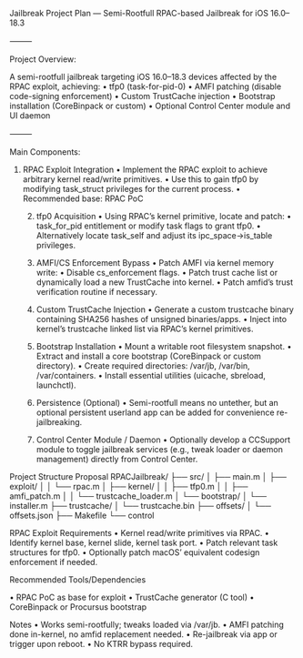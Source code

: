  Jailbreak Project Plan — Semi-Rootfull RPAC-based Jailbreak for iOS 16.0–18.3

⸻

Project Overview:

A semi-rootfull jailbreak targeting iOS 16.0–18.3 devices affected by the RPAC exploit, achieving:
	•	tfp0 (task-for-pid-0)
	•	AMFI patching (disable code-signing enforcement)
	•	Custom TrustCache injection
	•	Bootstrap installation (CoreBinpack or custom)
	•	Optional Control Center module and UI daemon

⸻

Main Components:
	
 
 1.	RPAC Exploit Integration
	•	Implement the RPAC exploit to achieve arbitrary kernel read/write primitives.
	•	Use this to gain tfp0 by modifying task_struct privileges for the current process.
	•	Recommended base: RPAC PoC

 
	2.	tfp0 Acquisition
	•	Using RPAC’s kernel primitive, locate and patch:
	•	task_for_pid entitlement or modify task flags to grant tfp0.
	•	Alternatively locate task_self and adjust its ipc_space->is_table privileges.

 
	3.	AMFI/CS Enforcement Bypass
	•	Patch AMFI via kernel memory write:
	•	Disable cs_enforcement flags.
	•	Patch trust cache list or dynamically load a new TrustCache into kernel.
	•	Patch amfid’s trust verification routine if necessary.

 
	4.	Custom TrustCache Injection
	•	Generate a custom trustcache binary containing SHA256 hashes of unsigned binaries/apps.
	•	Inject into kernel’s trustcache linked list via RPAC’s kernel primitives.

 
	5.	Bootstrap Installation
	•	Mount a writable root filesystem snapshot.
	•	Extract and install a core bootstrap (CoreBinpack or custom directory).
	•	Create required directories: /var/jb, /var/bin, /var/containers.
	•	Install essential utilities (uicache, sbreload, launchctl).

 
	6.	Persistence (Optional)
	•	Semi-rootfull means no untether, but an optional persistent userland app can be added for convenience re-jailbreaking.

 
	7.	Control Center Module / Daemon
	•	Optionally develop a CCSupport module to toggle jailbreak services (e.g., tweak loader or daemon management) directly from Control Center.

Project Structure Proposal
RPACJailbreak/
├── src/
│   ├── main.m
│   ├── exploit/
│   │   └── rpac.m
│   ├── kernel/
│   │   ├── tfp0.m
│   │   ├── amfi_patch.m
│   │   └── trustcache_loader.m
│   └── bootstrap/
│       └── installer.m
├── trustcache/
│   └── trustcache.bin
├── offsets/
│   └── offsets.json
├── Makefile
└── control


RPAC Exploit Requirements
	•	Kernel read/write primitives via RPAC.
	•	Identify kernel base, kernel slide, kernel task port.
	•	Patch relevant task structures for tfp0.
	•	Optionally patch macOS’ equivalent codesign enforcement if needed.


Recommended Tools/Dependencies

•	RPAC PoC as base for exploit
	•	TrustCache generator (C tool)
	•	CoreBinpack or Procursus bootstrap


 Notes
	•	Works semi-rootfully; tweaks loaded via /var/jb.
	•	AMFI patching done in-kernel, no amfid replacement needed.
	•	Re-jailbreak via app or trigger upon reboot.
	•	No KTRR bypass required.



 

 
